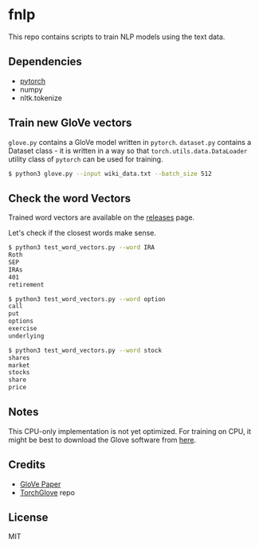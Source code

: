 # fnlp

This repo contains scripts to train NLP models using the text data.

## Dependencies

* [pytorch](http://pytorch.org/)
* numpy
* nltk.tokenize

## Train new GloVe vectors

`glove.py` contains a GloVe model written in `pytorch`. `dataset.py` contains a Dataset class - it is written in a way so that `torch.utils.data.DataLoader` utility class of `pytorch` can be used for training.

```bash
$ python3 glove.py --input wiki_data.txt --batch_size 512
```

## Check the word Vectors

Trained word vectors are available on the [releases](https://github.com/hardikp/fnlp/releases) page.

Let's check if the closest words make sense.

```bash
$ python3 test_word_vectors.py --word IRA
Roth
SEP
IRAs
401
retirement

$ python3 test_word_vectors.py --word option
call
put
options
exercise
underlying

$ python3 test_word_vectors.py --word stock
shares
market
stocks
share
price
```

## Notes
This CPU-only implementation is not yet optimized. For training on CPU, it might be best to download the Glove software from [here](https://nlp.stanford.edu/projects/glove/).

## Credits
* [GloVe Paper](https://nlp.stanford.edu/pubs/glove.pdf)
* [TorchGlove](https://github.com/2014mchidamb/TorchGlove) repo

## License
MIT

